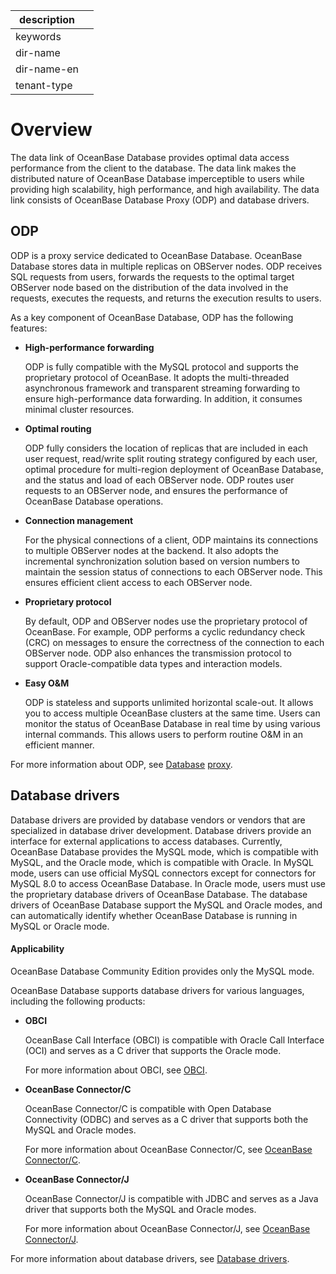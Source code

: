 |description||
|---|---|
|keywords||
|dir-name||
|dir-name-en||
|tenant-type||

# Overview

The data link of OceanBase Database provides optimal data access performance from the client to the database. The data link makes the distributed nature of OceanBase Database imperceptible to users while providing high scalability, high performance, and high availability. The data link consists of OceanBase Database Proxy (ODP) and database drivers.

## ODP

ODP is a proxy service dedicated to OceanBase Database.  OceanBase Database stores data in multiple replicas on OBServer nodes. ODP receives SQL requests from users, forwards the requests to the optimal target OBServer node based on the distribution of the data involved in the requests, executes the requests, and returns the execution results to users.

As a key component of OceanBase Database, ODP has the following features:

* **High-performance forwarding**

   ODP is fully compatible with the MySQL protocol and supports the proprietary protocol of OceanBase. It adopts the multi-threaded asynchronous framework and transparent streaming forwarding to ensure high-performance data forwarding. In addition, it consumes minimal cluster resources.

* **Optimal routing**

   ODP fully considers the location of replicas that are included in each user request, read/write split routing strategy configured by each user, optimal procedure for multi-region deployment of OceanBase Database, and the status and load of each OBServer node. ODP routes user requests to an OBServer node, and ensures the performance of OceanBase Database operations.

* **Connection management**

   For the physical connections of a client, ODP maintains its connections to multiple OBServer nodes at the backend. It also adopts the incremental synchronization solution based on version numbers to maintain the session status of connections to each OBServer node. This ensures efficient client access to each OBServer node.

* **Proprietary protocol**

   By default, ODP and OBServer nodes use the proprietary protocol of OceanBase. For example, ODP performs a cyclic redundancy check (CRC) on messages to ensure the correctness of the connection to each OBServer node. ODP also enhances the transmission protocol to support Oracle-compatible data types and interaction models.

* **Easy O&M**

   ODP is stateless and supports unlimited horizontal scale-out. It allows you to access multiple OceanBase clusters at the same time. Users can monitor the status of OceanBase Database in real time by using various internal commands. This allows users to perform routine O&M in an efficient manner.

For more information about ODP, see [Database](200.database-proxy/100.agent-overview.md) [proxy](200.database-proxy/100.agent-overview.md).

## Database drivers

Database drivers are provided by database vendors or vendors that are specialized in database driver development. Database drivers provide an interface for external applications to access databases. Currently, OceanBase Database provides the MySQL mode, which is compatible with MySQL, and the Oracle mode, which is compatible with Oracle. In MySQL mode, users can use official MySQL connectors except for connectors for MySQL 8.0 to access OceanBase Database. In Oracle mode, users must use the proprietary database drivers of OceanBase Database. The database drivers of OceanBase Database support the MySQL and Oracle modes, and can automatically identify whether OceanBase Database is running in MySQL or Oracle mode.

  <main id="notice" >
    <h4>Applicability</h4>
    <p>OceanBase Database Community Edition provides only the MySQL mode. </p>
  </main>

OceanBase Database supports database drivers for various languages, including the following products:

* **OBCI**

   OceanBase Call Interface (OBCI) is compatible with Oracle Call Interface (OCI) and serves as a C driver that supports the Oracle mode.

   For more information about OBCI, see [OBCI](300.database-driver/200.OBCI.md).

* **OceanBase Connector/C**

   OceanBase Connector/C is compatible with Open Database Connectivity (ODBC) and serves as a C driver that supports both the MySQL and Oracle modes.

   For more information about OceanBase Connector/C, see [OceanBase Connector/C](300.database-driver/400.about-oceanbase-connector-c.md).

* **OceanBase Connector/J**

   OceanBase Connector/J is compatible with JDBC and serves as a Java driver that supports both the MySQL and Oracle modes.

   For more information about OceanBase Connector/J, see [OceanBase Connector/J](300.database-driver/300.oceanbase-connector-j_concepts.md).

For more information about database drivers, see [Database drivers](300.database-driver/100.database-driver-overview.md).
